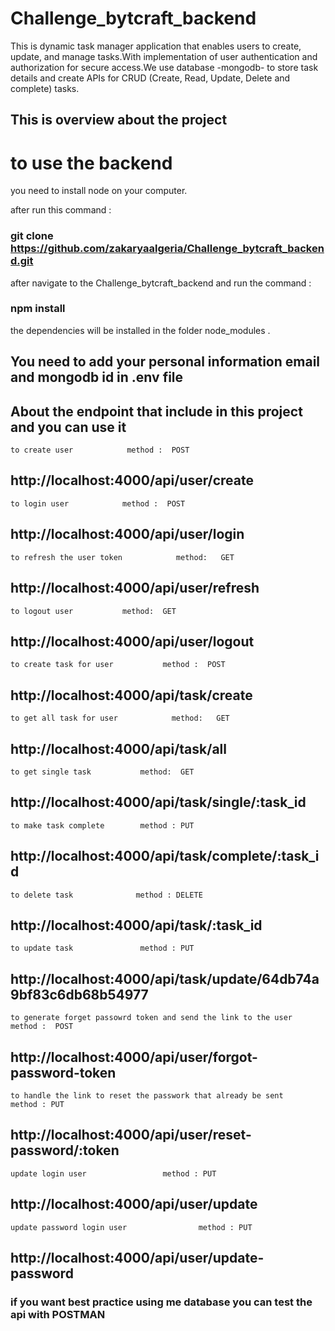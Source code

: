 # Challenge_bytcraft_backend
 This is dynamic task manager application that enables users to create, update, and manage tasks.With implementation of user authentication and authorization for secure access.We use database -mongodb- to store task details and create APIs for CRUD (Create, Read, Update, Delete and complete) tasks.


 ## This is overview about the project 


 # to use the backend 

you need to install node on your computer.

after run this command :

 ### git clone https://github.com/zakaryaalgeria/Challenge_bytcraft_backend.git

 after navigate to the Challenge_bytcraft_backend and run the command :
 ### npm install 
 the dependencies will be installed in the folder node_modules .

   ## You need to add your personal information email and mongodb id in .env file 
   
  ## About  the endpoint that include in this project and you can use it 

    to create user            method :  POST 
  ## http://localhost:4000/api/user/create

    to login user            method :  POST
   ## http://localhost:4000/api/user/login

    to refresh the user token            method:   GET
   ## http://localhost:4000/api/user/refresh

    to logout user           method:  GET
   ## http://localhost:4000/api/user/logout

    to create task for user           method :  POST
   ## http://localhost:4000/api/task/create

    to get all task for user            method:   GET
   ## http://localhost:4000/api/task/all

    to get single task           method:  GET
   ## http://localhost:4000/api/task/single/:task_id

    to make task complete        method : PUT
   ## http://localhost:4000/api/task/complete/:task_id   

    to delete task              method : DELETE
   ## http://localhost:4000/api/task/:task_id 

    to update task               method : PUT  
   ## http://localhost:4000/api/task/update/64db74a9bf83c6db68b54977

    to generate forget passowrd token and send the link to the user          method :  POST                 
   ## http://localhost:4000/api/user/forgot-password-token           

    to handle the link to reset the passwork that already be sent            method : PUT    
   ## http://localhost:4000/api/user/reset-password/:token

    update login user                 method : PUT 
   ## http://localhost:4000/api/user/update

    update password login user                method : PUT    
   ## http://localhost:4000/api/user/update-password


   ### if you want best practice using me database you can test the api with POSTMAN 
